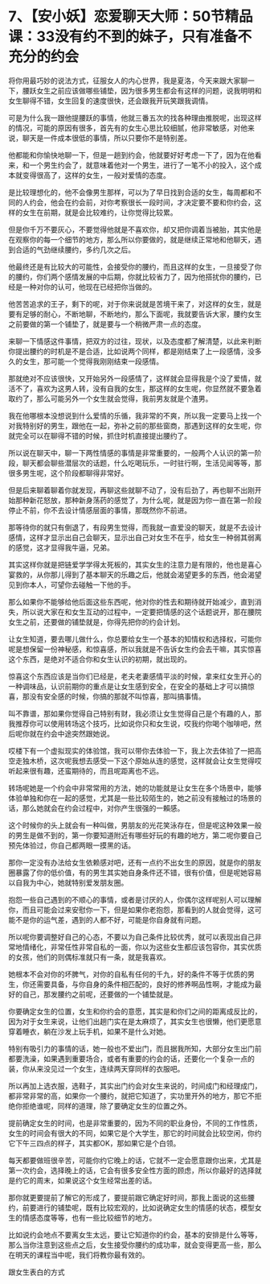 # 7、【安小妖】恋爱聊天大师：50节精品课：33没有约不到的妹子，只有准备不充分的约会

将你用最巧妙的说法方式，征服女人的内心世界，我是夏洛，今天来跟大家聊一下，腰跃女生之前应该做哪些铺垫，因为很多男生都会有这样的问题，说我明明和女生聊得不错，女生回复的速度很快，还会跟我开玩笑跟我调情。

可是为什么我一跟他提腰跃的事情，他就三番五次的找各种理由推脱呢，出现这样的情况，可能的原因有很多，首先有的女生心思比较细腻，他非常敏感，对他来说，聊天是一件成本很低的事情，所以只要你不是特别差。

他都能和你愉快地聊一下，但是一趟到约会，他就要好好考虑一下了，因为在他看来，和一个男生约会了，就意味着他对一个男生，进行了一笔不小的投入，这个成本就变得很高了，这样的女生，一般对爱情的态度。

是比较理想化的，他不会像男生那样，可以为了早日找到合适的女生，每周都和不同的人约会，他会在约会前，对你考察很长一段时间，才决定要不要和你约会，这样的女生在前期，就是会比较难约，让你觉得比较累。

但是你千万不要灰心，不要觉得他就是不喜欢你，却又把你调着当被胎，其实他是在观察你的每一个细节的地方，那么所以你要做的，就是继续正常地和他聊天，遇到合适的气劲继续腰约，多约几次之后。

他最终还是有比较大的可能性，会接受你的腰约，而且这样的女生，一旦接受了你的腰约，你们两个感情发展的中后期，你就比较省力了，因为他搭扰你的腰约，已经是一种对你的认可，他现在已经把你当做的。

他苦苦追求的王子，剩下的呢，对于你来说就是苦境干来了，对这样的女生，就是要有足够的耐心，不断地聊，不断地约，那么下面呢，我就要告诉大家，腰约女生之前要做的第一个铺垫了，就是要与一个稍微严肃一点的态度。

来聊一下情感这件事情，把双方的过往，现状，以及态度都了解清楚，以此来判断你提出腰约的时机是不是合适，比如说两个同样，都是刚结束了上一段感情，没多久的女生，那可能一个觉得我刚刚结束一段感情。

那就绝对不应该很快，又开始另外一段感情了，这样就会显得我是个没了爱情，就活不了，喜欢为这男人转，没有自我的女生，那这样的女生呢，你显然就不要急着取约了，那么可能另外一个女生就会觉得，我前男友就是个渣男。

我在他哪根本没想说到什么爱情的乐循，我非常的不爽，所以我一定要马上找一个对我特别好的男生，跟他在一起，弥补之前的那些窗商，那遇到这样的女生呢，你就完全可以在聊得不错的时候，抓住时机直接提出腰约了。

所以说在聊天中，聊一下两性情感的事情是非常重要的，一般两个人认识的第一阶段，聊天都会聊些潜层次的话题，什么吃喝玩乐，一时驻行啊，生活见闻等等，那很多男生呢，这个阶段都聊得非常好。

但是后来聊着聊着你就发现，再聊这些就聊不动了，没有后劲了，再也聊不出刚开始那种新花怒放，那种新身荡药的感觉了，为什么呢，就是因为你一直在第一阶段停止不前，你不去设计情感层面的事情，那既然你不前进。

那等待你的就只有倒退了，有段男生觉得，而我就一直爱没的聊天，就是不去设计感情，这样才显示出自己会聊天，显示出自己对女生不在乎，给女生一种弱其弱离的感觉，这才显得我牛逼，兄弟。

其实这样你就是把链爱学学得太死板的，其实女生的注意力是有限的，他也是喜心宴救的，从你那儿得到了基本聊天的乐趣之后，他就会渴望更多的东西，他会渴望见到你本人，可望你去碰触一下他的手。

那么如果你不能够给他后面这些东西呢，他对你的性去和期待就开始减少，直到消失，所以说大家在和女生互动的过程中，一定要把情感的这个话题说开，那在腰院女生之前，还要做的铺垫就是，你得先把你的约会计划。

让女生知道，要去哪儿做什么，你总要给女生一个基本的知情权和选择权，可能你呢是想保留一份神秘感，和惊喜感，所以我就是不告诉女生约会去干嘛，其实惊喜这个东西，是绝对不适合你和女生认识的初期，就出现的。

惊喜这个东西应该是当你们已经是，老夫老妻感情平淡的时候，拿来红女生开心的一种调味品，认识前期你的重点是让女生感到安全，在安全的基础上才可以搞惊喜，那没有安全感的时候，你搞的那就不叫惊喜，那叫搞事情。

叫不靠谱，那如果你觉得自己特别有财，我必须让女生觉得自己是个有趣的人，那我推荐你可以使用转场这个技巧，比如说你只和女生说，哎我约你喝个咖啡吧，然后呢你就在约会中途突然跟她说。

哎楼下有一个虚拟现实的体验馆，我可以带你去体验一下，我上次去体验了一把高空走独木桥，这次呢我想去感受一下这个原始从连的感觉，这样就会让女生觉得哎听起来很有趣，还蛮期待的，而且呢距离也不远。

转场呢她是一个约会中非常常用的方法，她的功能就是让女生在多个场景中，能够体验单独和你在一起的感觉，尤其是一些比较陌生的，她之前没有接触过的场景的话，那么她就会在约会过程中，对你产生很强的一賴感。

这个时候你的头上就会有一种叫做，男朋友的光花笑泳存在，但是呢这种效果一般的男生是做不到的，第一你要知道附近有哪些好玩的有趣的地方，第二呢你要自己预先体验过，你自己都两眼一摸黑的话。

那你一定没有办法给女生依赖感对吧，还有一点约不出女生的原因，就是你的朋友圈暴露了你的低价值，有的男生其实她自身条件还不错，很有价值，但是呢她容易以自我为中心，她就特别爱发朋友圈。

抱怨一些自己遇到的不顺心的事情，或者是讨厌的人，你偶尔这样呢别人可以理解你，而且可能会过来安慰你一下，但是如果你老抱怨，那看到的人就会觉得，这可能不是你的运气差，遇到的人都不好，可能是你自身就有问题。

所以呢你要调整好自己的心态，不要以为自己条件比较优秀，就可以表现出自己非常地情绪化，非常任性非常自私的一面，你以为这些女生都应该包容你，其实优质的女孩，他们的则偶标准就只有一条，就是我喜欢。

她根本不会对你的坏脾气，对你的自私有任何的千九，好的条件不等于优质的男生，你还需要具备，与你自身的条件相匹配的，良好的修养啊品性啊，才能成为最好的自己，那发腰约之前呢，还要做的一个铺垫就是。

你要确定女生的位置，女生和你约会的意愿，其实是和你们之间的距离成反比的，因为对于女生来说，让他们出趟门实在是太麻烦了，其实女生也很懒，他们更愿意穿着睡衣，躺在沙发上玩手机，如果不是什么对她。

特别有吸引力的事情的话，她一般也不爱出门，而且据我所知，大部分女生出门前都要洗澡，如果遇到重要场合，或者有重要的约会的话，还要化一个复杂一点的装，你从来没见过一个女生，连续两天穿同样的衣服吧。

所以再加上选衣服，选鞋子，其实出门约会对女生来说的，时间成门和经理成门，都非常非常的高，如果你一个腰约，就把它知道了，实功里开外的地方，那它不拒绝你拒绝谁呢，同样的道理，除了要确定女生的位置之外。

提前确定女生的时间，也是非常重要的，因为不同的职业身份，不同的工作性质，女生的时间会有很大的不同，如果它是个大学生，那它的时间就会比较空闲，你约它下午三四点的样子，其实都OK，那如果它是个白领。

每天都要做班很辛苦，可能你约它晚上的话，它就不一定会愿意跟你出来，尤其是第一次约会，选择晚上的话，它会有很多安全性方面的顾虑，所以你最好的选择就是约它的周末，如果说这个女生经常出差的话。

那你就更要提前了解它的形成了，要提前跟它确定好时间，那我上面说的这些腰约，前要进行的铺垫呢，既有比较宏观的，比如说确定女生的情感的状态，模型女生的情感态度等等，也有一些比较细节的地方。

比如说约会地点不要离女生太远，要让它知道你的约会，基本的安排是什么等等，那么当你注意到这些点之后，女生接受你腰约的成功率，就会变得更高一些，那么在明天的课程当中呢，我们将教你最有效的。

跟女生表白的方式